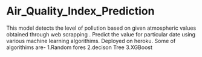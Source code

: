 # Air_Quality_Index_Prediction
This model detects the level of pollution based on given atmospheric values obtained through web scrapping .
Predict the value for particular date using various machine learning algorithims.
Deployed on heroku.
Some of algorithims are-
1.Random fores
2.decison Tree
3.XGBoost
